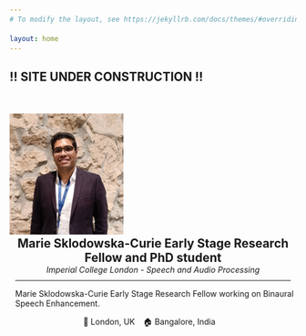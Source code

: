 ```yaml
---
# To modify the layout, see https://jekyllrb.com/docs/themes/#overriding-theme-defaults

layout: home
---
```



<div class="center">
<h2> !! SITE UNDER CONSTRUCTION !! </h2> 
<div class="row">
  <div class="column left">
      <img src="assets/img/profile.png" width="200" style="margin-top:35px; margin-left:0px">
  </div>
  <div class="column right">
    <h2 style="margin:0; text-align:center"> Marie Sklodowska-Curie Early Stage Research Fellow and PhD student  </h2>
    <p style="font-style:italic; margin:0; text-align:center" > Imperial College London - Speech and Audio Processing</p>
    <hr color="#4CAE04" noshade style="margin:10px">
    <p style="text-align:left; margin-left:10px"> Marie Sklodowska-Curie Early Stage Research Fellow working on Binaural Speech Enhancement.
    <p style="text-align:center; margin-left:-2px"> 📍 London, UK &ensp; 🏠 Bangalore, India &ensp; </p>
  </div>
</div>
</div>
 <!-- 🗣 French, English -->
<!-- style="font-variant: small-caps" -->
